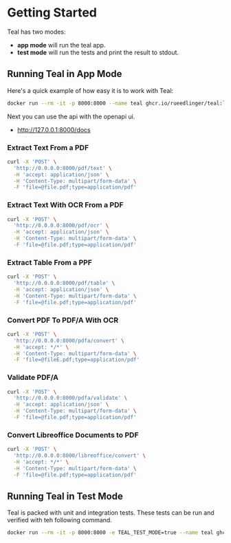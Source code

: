 # Getting Started

Teal has two modes:

- **app mode** will run the teal app.
- **test mode** will run the tests and print the result to stdout.

## Running Teal in App Mode

Here's a quick example of how easy it is to work with Teal:

```bash
docker run --rm -it -p 8000:8000 --name teal ghcr.io/rueedlinger/teal:latest
```

Next you can use the api with the openapi ui.

- http://127.0.0.1:8000/docs

### Extract Text From a PDF

```bash
curl -X 'POST' \
  'http://0.0.0.0:8000/pdf/text' \
  -H 'accept: application/json' \
  -H 'Content-Type: multipart/form-data' \
  -F 'file=@file.pdf;type=application/pdf'
```

### Extract Text With OCR From a PDF

```bash
curl -X 'POST' \
  'http://0.0.0.0:8000/pdf/ocr' \
  -H 'accept: application/json' \
  -H 'Content-Type: multipart/form-data' \
  -F 'file=@file.pdf;type=application/pdf'
```

### Extract Table From a PPF

```bash
curl -X 'POST' \
  'http://0.0.0.0:8000/pdf/table' \
  -H 'accept: application/json' \
  -H 'Content-Type: multipart/form-data' \
  -F 'file=@file.pdf;type=application/pdf'
```

### Convert PDF To PDF/A With OCR

```bash
curl -X 'POST' \
  'http://0.0.0.0:8000/pdfa/convert' \
  -H 'accept: */*' \
  -H 'Content-Type: multipart/form-data' \
  -F 'file=@fileE.pdf;type=application/pdf'
```

### Validate PDF/A

```bash
curl -X 'POST' \
  'http://0.0.0.0:8000/pdfa/validate' \
  -H 'accept: application/json' \
  -H 'Content-Type: multipart/form-data' \
  -F 'file=@file.pdf;type=application/pdf'
```

### Convert Libreoffice Documents to PDF

```bash
curl -X 'POST' \
  'http://0.0.0.0:8000/libreoffice/convert' \
  -H 'accept: */*' \
  -H 'Content-Type: multipart/form-data' \
  -F 'file=@file.pdf;type=application/pdf'
```

## Running Teal in Test Mode

Teal is packed with unit and integration tests. These tests can be run and verified with teh following command.

```bash
docker run --rm -it -p 8000:8000 -e TEAL_TEST_MODE=true --name teal ghcr.io/rueedlinger/teal:latest
```
